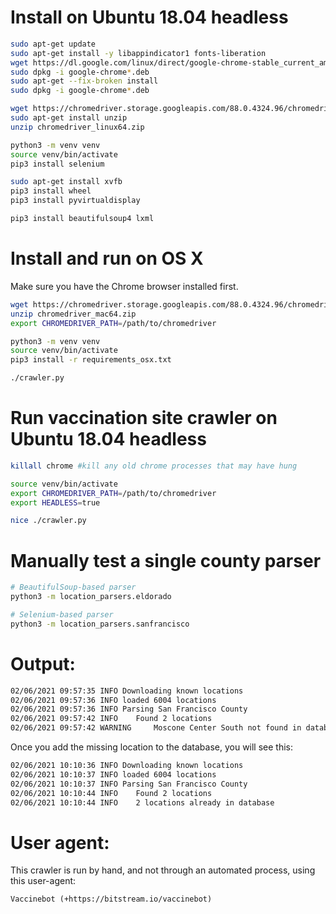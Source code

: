 # Install on Ubuntu 18.04 headless
```bash
sudo apt-get update
sudo apt-get install -y libappindicator1 fonts-liberation
wget https://dl.google.com/linux/direct/google-chrome-stable_current_amd64.deb
sudo dpkg -i google-chrome*.deb
sudo apt-get --fix-broken install
sudo dpkg -i google-chrome*.deb

wget https://chromedriver.storage.googleapis.com/88.0.4324.96/chromedriver_linux64.zip
sudo apt-get install unzip
unzip chromedriver_linux64.zip

python3 -m venv venv
source venv/bin/activate
pip3 install selenium

sudo apt-get install xvfb
pip3 install wheel
pip3 install pyvirtualdisplay

pip3 install beautifulsoup4 lxml
```


# Install and run on OS X

Make sure you have the Chrome browser installed first.

```bash
wget https://chromedriver.storage.googleapis.com/88.0.4324.96/chromedriver_mac64.zip
unzip chromedriver_mac64.zip
export CHROMEDRIVER_PATH=/path/to/chromedriver

python3 -m venv venv
source venv/bin/activate
pip3 install -r requirements_osx.txt

./crawler.py
```


# Run vaccination site crawler on Ubuntu 18.04 headless
```bash
killall chrome #kill any old chrome processes that may have hung

source venv/bin/activate
export CHROMEDRIVER_PATH=/path/to/chromedriver
export HEADLESS=true

nice ./crawler.py
```

# Manually test a single county parser
```bash
# BeautifulSoup-based parser
python3 -m location_parsers.eldorado

# Selenium-based parser
python3 -m location_parsers.sanfrancisco
```


# Output:
```bash
02/06/2021 09:57:35 INFO Downloading known locations
02/06/2021 09:57:36 INFO loaded 6004 locations
02/06/2021 09:57:36 INFO Parsing San Francisco County
02/06/2021 09:57:42 INFO 	Found 2 locations
02/06/2021 09:57:42 WARNING 	Moscone Center South not found in database! Please add it.
```

Once you add the missing location to the database, you will see this:
```bash
02/06/2021 10:10:36 INFO Downloading known locations
02/06/2021 10:10:37 INFO loaded 6004 locations
02/06/2021 10:10:37 INFO Parsing San Francisco County
02/06/2021 10:10:44 INFO 	Found 2 locations
02/06/2021 10:10:44 INFO 	2 locations already in database
```


# User agent:
This crawler is run by hand, and not through an automated process, using this user-agent:
```
Vaccinebot (+https://bitstream.io/vaccinebot)
```
